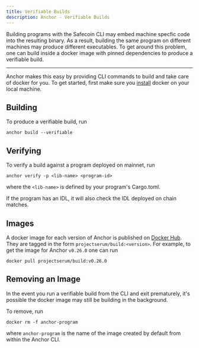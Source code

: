 ```yaml
---
title: Verifiable Builds
description: Anchor - Verifiable Builds
---
```


Building programs with the Safecoin CLI may embed machine specfic
code into the resulting binary. As a result, building the same program
on different machines may produce different executables. To get around this
problem, one can build inside a docker image with pinned dependencies to produce
a verifiable build.

---

Anchor makes this easy by providing CLI commands to build and take care of
docker for you. To get started, first make sure you
[install](https://docs.docker.com/get-docker/) docker on your local machine.

## Building

To produce a verifiable build, run

```shell
anchor build --verifiable
```

## Verifying

To verify a build against a program deployed on mainnet, run

```shell
anchor verify -p <lib-name> <program-id>
```

where the `<lib-name>` is defined by your program's Cargo.toml.

If the program has an IDL, it will also check the IDL deployed on chain matches.

## Images

A docker image for each version of Anchor is published on [Docker Hub](https://hub.docker.com/r/projectserum/build). They are tagged in the form `projectserum/build:<version>`. For example, to get the image for Anchor `v0.26.0` one can run

```shell
docker pull projectserum/build:v0.26.0
```

## Removing an Image

In the event you run a verifiable build from the CLI and exit prematurely,
it's possible the docker image may still be building in the background.

To remove, run

```shell
docker rm -f anchor-program
```

where `anchor-program` is the name of the image created by default from within
the Anchor CLI.
